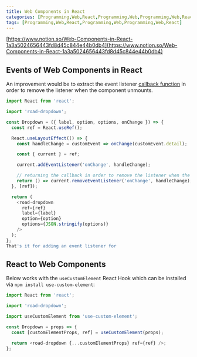 ```yaml
---
title: Web Components in React
categories: [Programming,Web,React,Programming,Web,Programming,Web,React]
tags: [Programming,Web,React,Programming,Web,Programming,Web,React]
---
```


[https://www.notion.so/Web-Components-in-React-1a3a5024656443fd8d45c844e44b0db4](https://www.notion.so/Web-Components-in-React-1a3a5024656443fd8d45c844e44b0db4)


## Events of Web Components in React


An improvement would be to extract the event listener [callback function](https://www.robinwieruch.de/javascript-callback-function/) in order to remove the listener when the component unmounts.


```javascript
import React from 'react';

import 'road-dropdown';

const Dropdown = ({ label, option, options, onChange }) => {
  const ref = React.useRef();

  React.useLayoutEffect(() => {
    const handleChange = customEvent => onChange(customEvent.detail);

    const { current } = ref;

    current.addEventListener('onChange', handleChange);

    // returning the callback in order to remove the listener when the component unmounts.
    return () => current.removeEventListener('onChange', handleChange);
  }, [ref]);

  return (
    <road-dropdown
      ref={ref}
      label={label}
      option={option}
      options={JSON.stringify(options)}
    />
  );
};
That's it for adding an event listener for
```


## React to Web Components


Below works with the `useCustomElement` React Hook which can be installed via `npm install use-custom-element`:


```javascript
import React from 'react';

import 'road-dropdown';

import useCustomElement from 'use-custom-element';

const Dropdown = props => {
  const [customElementProps, ref] = useCustomElement(props);

  return <road-dropdown {...customElementProps} ref={ref} />;
};
```


